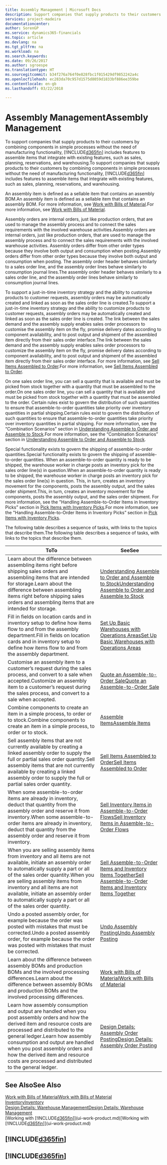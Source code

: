 ```yaml
---
title: Assembly Management | Microsoft Docs
description: Support companies that supply products to their customers by combining components in simple processes without the need of manufacturing functionality but with features to assemble items that integrate with existing features, such as sales, planning, reservations, and warehousing.
services: project-madeira
documentationcenter: 
author: SorenGP
ms.service: dynamics365-financials
ms.topic: article
ms.devlang: na
ms.tgt_pltfrm: na
ms.workload: na
ms.search.keywords: 
ms.date: 09/26/2017
ms.author: sgroespe
ms.translationtype: HT
ms.sourcegitcommit: b34f276a764f0e828fbc1f015429df9852242a4c
ms.openlocfilehash: ec283da70c957d1575d8059d1833bf886ee359be
ms.contentlocale: en-gb
ms.lasthandoff: 03/22/2018

---
```

# <a name="assembly-management"></a><span data-ttu-id="aca01-103">Assembly Management</span><span class="sxs-lookup"><span data-stu-id="aca01-103">Assembly Management</span></span>
<span data-ttu-id="aca01-104">To support companies that supply products to their customers by combining components in simple processes without the need of manufacturing functionality, [!INCLUDE[d365fin](includes/d365fin_md.md)] includes features to assemble items that integrate with existing features, such as sales, planning, reservations, and warehousing.</span><span class="sxs-lookup"><span data-stu-id="aca01-104">To support companies that supply products to their customers by combining components in simple processes without the need of manufacturing functionality, [!INCLUDE[d365fin](includes/d365fin_md.md)] includes features to assemble items that integrate with existing features, such as sales, planning, reservations, and warehousing.</span></span>  

 <span data-ttu-id="aca01-105">An assembly item is defined as a sellable item that contains an assembly BOM.</span><span class="sxs-lookup"><span data-stu-id="aca01-105">An assembly item is defined as a sellable item that contains an assembly BOM.</span></span> <span data-ttu-id="aca01-106">For more information, see [Work with Bills of Material](inventory-how-work-BOMs.md).</span><span class="sxs-lookup"><span data-stu-id="aca01-106">For more information, see [Work with Bills of Material](inventory-how-work-BOMs.md).</span></span>

 <span data-ttu-id="aca01-107">Assembly orders are internal orders, just like production orders, that are used to manage the assembly process and to connect the sales requirements with the involved warehouse activities.</span><span class="sxs-lookup"><span data-stu-id="aca01-107">Assembly orders are internal orders, just like production orders, that are used to manage the assembly process and to connect the sales requirements with the involved warehouse activities.</span></span> <span data-ttu-id="aca01-108">Assembly orders differ from other order types because they involve both output and consumption when posting.</span><span class="sxs-lookup"><span data-stu-id="aca01-108">Assembly orders differ from other order types because they involve both output and consumption when posting.</span></span> <span data-ttu-id="aca01-109">The assembly order header behaves similarly to a sales order line, and the assembly order lines behave similarly to consumption journal lines.</span><span class="sxs-lookup"><span data-stu-id="aca01-109">The assembly order header behaves similarly to a sales order line, and the assembly order lines behave similarly to consumption journal lines.</span></span>  

 <span data-ttu-id="aca01-110">To support a just-in-time inventory strategy and the ability to customise products to customer requests, assembly orders may be automatically created and linked as soon as the sales order line is created.</span><span class="sxs-lookup"><span data-stu-id="aca01-110">To support a just-in-time inventory strategy and the ability to customize products to customer requests, assembly orders may be automatically created and linked as soon as the sales order line is created.</span></span> <span data-ttu-id="aca01-111">The link between the sales demand and the assembly supply enables sales order processors to customise the assembly item on the fly, promise delivery dates according to component availability, and to post output and shipment of the assembled item directly from their sales order interface.</span><span class="sxs-lookup"><span data-stu-id="aca01-111">The link between the sales demand and the assembly supply enables sales order processors to customize the assembly item on the fly, promise delivery dates according to component availability, and to post output and shipment of the assembled item directly from their sales order interface.</span></span> <span data-ttu-id="aca01-112">For more information, see [Sell Items Assembled to Order](assembly-how-to-sell-items-assembled-to-order.md).</span><span class="sxs-lookup"><span data-stu-id="aca01-112">For more information, see [Sell Items Assembled to Order](assembly-how-to-sell-items-assembled-to-order.md).</span></span>  

 <span data-ttu-id="aca01-113">On one sales order line, you can sell a quantity that is available and must be picked from stock together with a quantity that must be assembled to the order.</span><span class="sxs-lookup"><span data-stu-id="aca01-113">On one sales order line, you can sell a quantity that is available and must be picked from stock together with a quantity that must be assembled to the order.</span></span> <span data-ttu-id="aca01-114">Certain rules exist to govern the distribution of such quantities to ensure that assemble-to-order quantities take priority over inventory quantities in partial shipping.</span><span class="sxs-lookup"><span data-stu-id="aca01-114">Certain rules exist to govern the distribution of such quantities to ensure that assemble-to-order quantities take priority over inventory quantities in partial shipping.</span></span> <span data-ttu-id="aca01-115">For more information, see the “Combination Scenarios” section in [Understanding Assemble to Order and Assemble to Stock](assembly-assemble-to-order-or-assemble-to-stock.md).</span><span class="sxs-lookup"><span data-stu-id="aca01-115">For more information, see the “Combination Scenarios” section in [Understanding Assemble to Order and Assemble to Stock](assembly-assemble-to-order-or-assemble-to-stock.md).</span></span>  

 <span data-ttu-id="aca01-116">Special functionality exists to govern the shipping of assemble-to-order quantities.</span><span class="sxs-lookup"><span data-stu-id="aca01-116">Special functionality exists to govern the shipping of assemble-to-order quantities.</span></span> <span data-ttu-id="aca01-117">When an assemble-to-order quantity is ready to be shipped, the warehouse worker in charge posts an inventory pick for the sales order line(s) in question.</span><span class="sxs-lookup"><span data-stu-id="aca01-117">When an assemble-to-order quantity is ready to be shipped, the warehouse worker in charge posts an inventory pick for the sales order line(s) in question.</span></span> <span data-ttu-id="aca01-118">This, in turn, creates an inventory movement for the components, posts the assembly output, and the sales order shipment.</span><span class="sxs-lookup"><span data-stu-id="aca01-118">This, in turn, creates an inventory movement for the components, posts the assembly output, and the sales order shipment.</span></span> <span data-ttu-id="aca01-119">For more information, see the "Handling Assemble-to-Order Items in Inventory Picks” section in [Pick Items with Inventory Picks](warehouse-how-to-pick-items-with-inventory-picks.md).</span><span class="sxs-lookup"><span data-stu-id="aca01-119">For more information, see the "Handling Assemble-to-Order Items in Inventory Picks” section in [Pick Items with Inventory Picks](warehouse-how-to-pick-items-with-inventory-picks.md).</span></span>

<span data-ttu-id="aca01-120">The following table describes a sequence of tasks, with links to the topics that describe them.</span><span class="sxs-lookup"><span data-stu-id="aca01-120">The following table describes a sequence of tasks, with links to the topics that describe them.</span></span>   

|<span data-ttu-id="aca01-121">**To**</span><span class="sxs-lookup"><span data-stu-id="aca01-121">**To**</span></span>|<span data-ttu-id="aca01-122">**See**</span><span class="sxs-lookup"><span data-stu-id="aca01-122">**See**</span></span>|  
|------------|-------------|  
|<span data-ttu-id="aca01-123">Learn about the difference between assembling items right before shipping sales orders and assembling items that are intended for storage.</span><span class="sxs-lookup"><span data-stu-id="aca01-123">Learn about the difference between assembling items right before shipping sales orders and assembling items that are intended for storage.</span></span>|[<span data-ttu-id="aca01-124">Understanding Assemble to Order and Assemble to Stock</span><span class="sxs-lookup"><span data-stu-id="aca01-124">Understanding Assemble to Order and Assemble to Stock</span></span>](assembly-assemble-to-order-or-assemble-to-stock.md)|
|<span data-ttu-id="aca01-125">Fill in fields on location cards and in inventory setup to define how items flow to and from the assembly department.</span><span class="sxs-lookup"><span data-stu-id="aca01-125">Fill in fields on location cards and in inventory setup to define how items flow to and from the assembly department.</span></span>|[<span data-ttu-id="aca01-126">Set Up Basic Warehouses with Operations Areas</span><span class="sxs-lookup"><span data-stu-id="aca01-126">Set Up Basic Warehouses with Operations Areas</span></span>](warehouse-how-to-set-up-basic-warehouses-with-operations-areas.md)|
|<span data-ttu-id="aca01-127">Customise an assembly item to a customer’s request during the sales process, and convert to a sale when accepted.</span><span class="sxs-lookup"><span data-stu-id="aca01-127">Customize an assembly item to a customer’s request during the sales process, and convert to a sale when accepted.</span></span>|[<span data-ttu-id="aca01-128">Quote an Assemble-to-Order Sale</span><span class="sxs-lookup"><span data-stu-id="aca01-128">Quote an Assemble-to-Order Sale</span></span>](assembly-how-to-quote-an-assemble-to-order-sale.md)|
|<span data-ttu-id="aca01-129">Combine components to create an item in a simple process, to order or to stock.</span><span class="sxs-lookup"><span data-stu-id="aca01-129">Combine components to create an item in a simple process, to order or to stock.</span></span>|[<span data-ttu-id="aca01-130">Assemble Items</span><span class="sxs-lookup"><span data-stu-id="aca01-130">Assemble Items</span></span>](assembly-how-to-assemble-items.md)|  
|<span data-ttu-id="aca01-131">Sell assembly items that are not currently available by creating a linked assembly order to supply the full or partial sales order quantity.</span><span class="sxs-lookup"><span data-stu-id="aca01-131">Sell assembly items that are not currently available by creating a linked assembly order to supply the full or partial sales order quantity.</span></span>|[<span data-ttu-id="aca01-132">Sell Items Assembled to Order</span><span class="sxs-lookup"><span data-stu-id="aca01-132">Sell Items Assembled to Order</span></span>](assembly-how-to-sell-items-assembled-to-order.md)|
|<span data-ttu-id="aca01-133">When some assemble-to-order items are already in inventory, deduct that quantity from the assembly order and reserve it from inventory.</span><span class="sxs-lookup"><span data-stu-id="aca01-133">When some assemble-to-order items are already in inventory, deduct that quantity from the assembly order and reserve it from inventory.</span></span>|[<span data-ttu-id="aca01-134">Sell Inventory Items in Assemble-to-Order Flows</span><span class="sxs-lookup"><span data-stu-id="aca01-134">Sell Inventory Items in Assemble-to-Order Flows</span></span>](assembly-how-to-sell-inventory-items-in-assemble-to-order-flows.md)|  
|<span data-ttu-id="aca01-135">When you are selling assembly items from inventory and all items are not available, initiate an assembly order to automatically supply a part or all of the sales order quantity.</span><span class="sxs-lookup"><span data-stu-id="aca01-135">When you are selling assembly items from inventory and all items are not available, initiate an assembly order to automatically supply a part or all of the sales order quantity.</span></span>|[<span data-ttu-id="aca01-136">Sell Assemble-to-Order Items and Inventory Items Together</span><span class="sxs-lookup"><span data-stu-id="aca01-136">Sell Assemble-to-Order Items and Inventory Items Together</span></span>](assembly-how-to-sell-assemble-to-order-items-and-inventory-items-together.md)|
|<span data-ttu-id="aca01-137">Undo a posted assembly order, for example because the order was posted with mistakes that must be corrected.</span><span class="sxs-lookup"><span data-stu-id="aca01-137">Undo a posted assembly order, for example because the order was posted with mistakes that must be corrected.</span></span>|[<span data-ttu-id="aca01-138">Undo Assembly Posting</span><span class="sxs-lookup"><span data-stu-id="aca01-138">Undo Assembly Posting</span></span>](assembly-how-to-undo-assembly-posting.md)|
|<span data-ttu-id="aca01-139">Learn about the difference between assembly BOMs and production BOMs and the involved processing differences.</span><span class="sxs-lookup"><span data-stu-id="aca01-139">Learn about the difference between assembly BOMs and production BOMs and the involved processing differences.</span></span>|[<span data-ttu-id="aca01-140">Work with Bills of Material</span><span class="sxs-lookup"><span data-stu-id="aca01-140">Work with Bills of Material</span></span>](inventory-how-work-BOMs.md)|
|<span data-ttu-id="aca01-141">Learn how assembly consumption and output are handled when you post assembly orders and how the derived item and resource costs are processed and distributed to the general ledger.</span><span class="sxs-lookup"><span data-stu-id="aca01-141">Learn how assembly consumption and output are handled when you post assembly orders and how the derived item and resource costs are processed and distributed to the general ledger.</span></span>|[<span data-ttu-id="aca01-142">Design Details: Assembly Order Posting</span><span class="sxs-lookup"><span data-stu-id="aca01-142">Design Details: Assembly Order Posting</span></span>](design-details-assembly-order-posting.md)|  

## <a name="see-also"></a><span data-ttu-id="aca01-143">See Also</span><span class="sxs-lookup"><span data-stu-id="aca01-143">See Also</span></span>  
[<span data-ttu-id="aca01-144">Work with Bills of Material</span><span class="sxs-lookup"><span data-stu-id="aca01-144">Work with Bills of Material</span></span>](inventory-how-work-BOMs.md)  
[<span data-ttu-id="aca01-145">Inventory</span><span class="sxs-lookup"><span data-stu-id="aca01-145">Inventory</span></span>](inventory-manage-inventory.md)  
[<span data-ttu-id="aca01-146">Design Details: Warehouse Management</span><span class="sxs-lookup"><span data-stu-id="aca01-146">Design Details: Warehouse Management</span></span>](design-details-warehouse-management.md)  
<span data-ttu-id="aca01-147">[Working with [!INCLUDE[d365fin](includes/d365fin_md.md)]](ui-work-product.md)</span><span class="sxs-lookup"><span data-stu-id="aca01-147">[Working with [!INCLUDE[d365fin](includes/d365fin_md.md)]](ui-work-product.md)</span></span>

## [!INCLUDE[d365fin](includes/free_trial_md.md)]  
## [!INCLUDE[d365fin](includes/training_link_md.md)]

